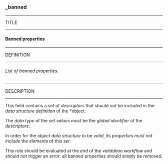 ### _banned



------
TITLE

------

#### Banned properties



------
DEFINITION

------

###### List of banned properties.



------
DESCRIPTION

------

This field contains a set of *descriptors* that should *not* be *included* in the *data structure definition* of the *object.

The *data type* of the set *values* must be the *global identifier* of the *descriptors*.

In order for the *object data structure* to be *valid*, its *properties* *must not include* the *elements* of this *set*.

This rule should be evaluated at the *end* of the *validation workflow* and should *not trigger* an *error*: all banned properties should simply be *removed*.
